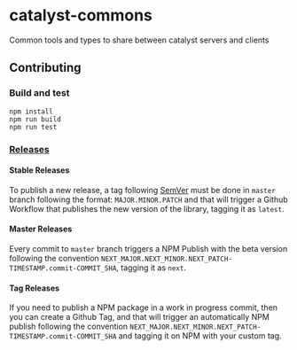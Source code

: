 # catalyst-commons
Common tools and types to share between catalyst servers and clients

## Contributing

### Build and test

```
npm install
npm run build
npm run test
```

### [Releases](https://registry.npmjs.org/dcl-catalyst-commons)

#### Stable Releases
To publish a new release, a tag following [SemVer](https://semver.org/) must be done in `master` branch following the format: `MAJOR.MINOR.PATCH` and that will trigger a Github Workflow that publishes the new version of the library, tagging it as `latest`.

#### Master Releases
Every commit to `master` branch triggers a NPM Publish with the beta version following the convention `NEXT_MAJOR.NEXT_MINOR.NEXT_PATCH-TIMESTAMP.commit-COMMIT_SHA`, tagging it as `next`.

#### Tag Releases
If you need to publish a NPM package in a work in progress commit, then you can create a Github Tag, and that will trigger an automatically NPM publish following the convention `NEXT_MAJOR.NEXT_MINOR.NEXT_PATCH-TIMESTAMP.commit-COMMIT_SHA` and tagging it on NPM with your custom tag.
